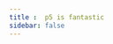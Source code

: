 ```yaml
---
title :  p5 is fantastic
sidebar: false
---
```

<ClientOnly>
<p5 type="slidePuzzle"></p5>
</ClientOnly>